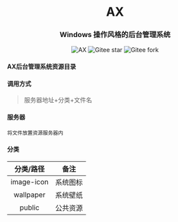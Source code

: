 <div align="center"><h1 align="center">AX</h3></div>
<div align="center"><h3 align="center">Windows 操作风格的后台管理系统</h3>
</div>
<p align="center">
   <img src="https://img.shields.io/badge/AX-V1.0-green" alt="AX">
   <img src="https://img.shields.io/badge/AX-权限管理-red" alt="Gitee star">
   <img src="https://img.shields.io/badge/AX-可视化-blue" alt="Gitee fork">
</p>

#### AX后台管理系统资源目录

[GIT地址]: https://gitee.com/in-git/ax-resource.git



#### 调用方式

>服务器地址+分类+文件名



#### 服务器

```
将文件放置资源服务器内
```



#### 分类

| 分类/路径  |   备注   |
| :--------: | :------: |
| image-icon | 系统图标 |
| wallpaper  | 系统壁纸 |
|   public   | 公共资源 |

